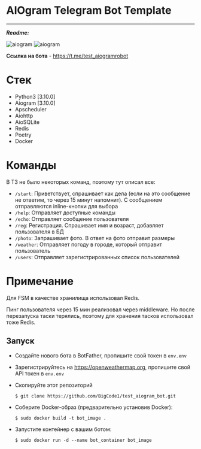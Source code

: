# AIOgram Telegram Bot Template
---
***Readme:***

![aiogram](https://img.shields.io/badge/python-v3.10-blue.svg?logo=python&logoColor=yellow) ![aiogram](https://img.shields.io/badge/aiogram-v3-blue.svg?logo=telegram)

**Ссылка на бота** - https://t.me/test_aiogramrobot

# Стек
- Python3 [3.10.0]
- Aiogram [3.10.0]
- Apscheduler
- Aiohttp
- AioSQLite
- Redis
- Poetry
- Docker


# Команды

В ТЗ не было некоторых команд, поэтому тут описал все:

- `/start`: Приветствует, спрашивает как дела (если на это сообщение не ответим, то через 15 минут напомнит). С сообщением отправляются inline-кнопки для выбора
- `/help`: Отправляет доступные команды
- `/echo`: Отправляет сообщение пользователя
- `/reg`: Регистрация. Спрашивает имя и возраст, добавляет пользователя в БД
- `/photo`: Запрашивает фото. В ответ на фото отправит размеры
- `/weather`: Отправляет погоду в городе, который отправит пользователь
- `/users`: Отправляет зарегистрированных список пользователей


# Примечание
Для FSM в качестве хранилища использовал Redis.

Пинг пользователя через 15 мин реализовал через middleware. 
Но после перезапуска таски терялись, поэтому для хранения тасков использовал тоже Redis.


## Запуск
- Создайте нового бота в BotFather, пропишите свой токен в `env.env`
- Зарегистрируйтесь на https://openweathermap.org, пропишите свой API токен в `env.env`
- Скопируйте этот репозиторий

    ```
    $ git clone https://github.com/BigCode1/test_aiogram_bot.git
    ```
- Соберите Docker-образ (предварительно установив Docker):

    ```
    $ sudo docker build -t bot_image .
    ```
- Запустите контейнер с вашим ботом:

  ```
  $ sudo docker run -d --name bot_container bot_image
  ```